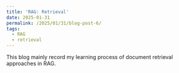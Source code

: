 ```yaml
---
title: 'RAG: Retrieval'
date: 2025-01-31
permalink: /2025/01/31/blog-post-6/
tags:
  - RAG
  - retrieval
---
```


This blog mainly record my learning process of document retrieval approaches in RAG. 
